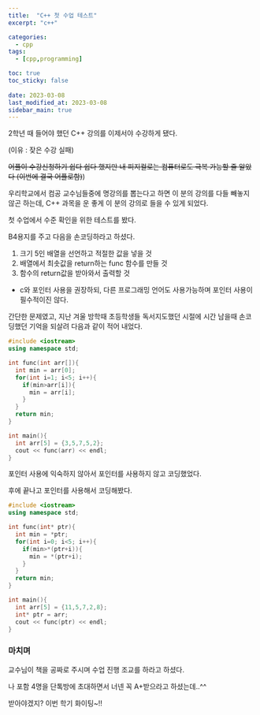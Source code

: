 ```yaml
---
title:  "C++ 첫 수업 테스트"
excerpt: "c++"

categories:
  - cpp
tags:
  - [cpp,programming]

toc: true
toc_sticky: false
 
date: 2023-03-08
last_modified_at: 2023-03-08
sidebar_main: true
---
```

<div markdown="1">
2학년 때 들어야 했던 C++ 강의를 이제서야 수강하게 됐다. 

(이유 : 잦은 수강 실패) 

<s>어플이 수강신청하기 쉽다 쉽다 했지만 내 피지컬로는 컴퓨터로도 극복 가능할 줄 알았다 (이번에 결국 어플로함)</s>)

우리학교에서 컴공 교수님들중에 명강의를 뽑는다고 하면 이 분의 강의를 다들 빼놓지 않곤 하는데, C++ 과목을 운 좋게 이 분의 강의로 들을 수 있게 되었다.

첫 수업에서 수준 확인을 위한 테스트를 봤다.

B4용지를 주고 다음을 손코딩하라고 하셨다.
1. 크기 5인 배열을 선언하고 적절한 값을 넣을 것
2. 배열에서 최솟값을 return하는 func 함수를 만들 것
3. 함수의 return값을 받아와서 출력할 것

- c와 포인터 사용을 권장하되, 다른 프로그래밍 언어도 사용가능하며 포인터 사용이 필수적이진 않다.

간단한 문제였고, 지난 겨울 방학때 초등학생들 독서지도했던 시절에 시간 남을때 손코딩했던 기억을 되살려 다음과 같이 적어 내었다.

```cpp
#include <iostream>
using namespace std;

int func(int arr[]){
  int min = arr[0];
  for(int i=1; i<5; i++){
    if(min>arr[i]){
      min = arr[i];
    }
  }
  return min;
}

int main(){
  int arr[5] = {3,5,7,5,2};
  cout << func(arr) << endl;
}
```

포인터 사용에 익숙하지 않아서 포인터를 사용하지 않고 코딩했었다.

후에 끝나고 포인터를 사용해서 코딩해봤다.
```cpp
#include <iostream>
using namespace std;

int func(int* ptr){
  int min = *ptr;
  for(int i=0; i<5; i++){
    if(min>*(ptr+i)){
      min = *(ptr+i);
    }
  }
  return min;
}

int main(){
  int arr[5] = {11,5,7,2,8};
  int* ptr = arr;
  cout << func(ptr) << endl;
}
```

### 마치며
교수님이 책을 공짜로 주시며 수업 진행 조교를 하라고 하셨다.

나 포함 4명을 단톡방에 초대하면서 너넨 꼭 A+받으라고 하셨는데..^^

받아야겠지? 이번 학기 화이팅~!!
</div>